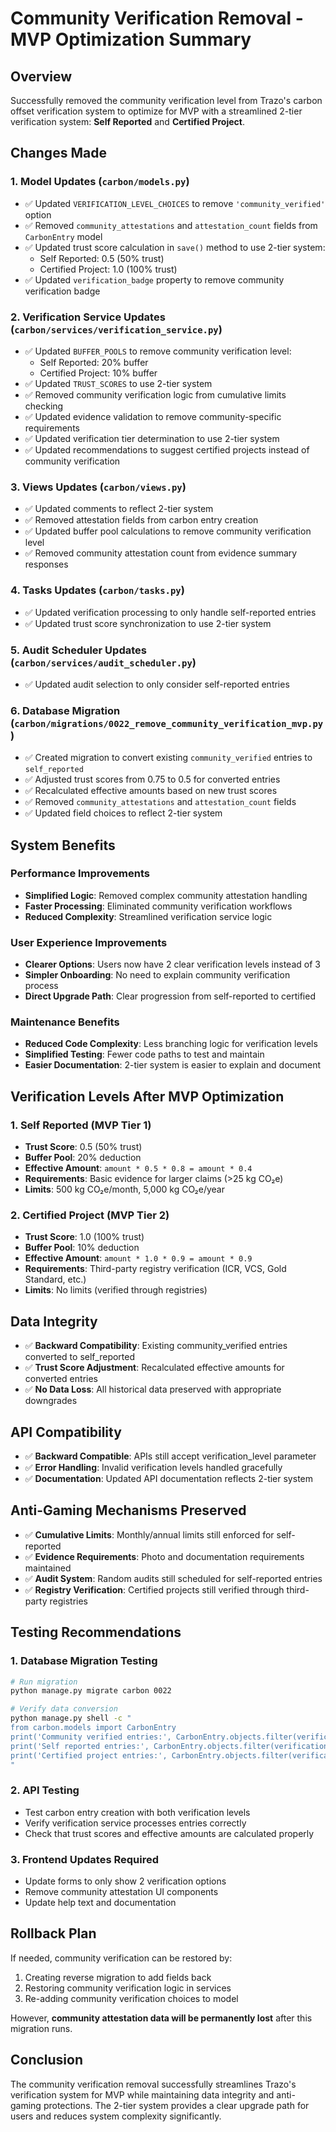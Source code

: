 # Community Verification Removal - MVP Optimization Summary

## Overview
Successfully removed the community verification level from Trazo's carbon offset verification system to optimize for MVP with a streamlined 2-tier verification system: **Self Reported** and **Certified Project**.

## Changes Made

### 1. Model Updates (`carbon/models.py`)
- ✅ Updated `VERIFICATION_LEVEL_CHOICES` to remove `'community_verified'` option
- ✅ Removed `community_attestations` and `attestation_count` fields from `CarbonEntry` model
- ✅ Updated trust score calculation in `save()` method to use 2-tier system:
  - Self Reported: 0.5 (50% trust)
  - Certified Project: 1.0 (100% trust)
- ✅ Updated `verification_badge` property to remove community verification badge

### 2. Verification Service Updates (`carbon/services/verification_service.py`)
- ✅ Updated `BUFFER_POOLS` to remove community verification level:
  - Self Reported: 20% buffer
  - Certified Project: 10% buffer
- ✅ Updated `TRUST_SCORES` to use 2-tier system
- ✅ Removed community verification logic from cumulative limits checking
- ✅ Updated evidence validation to remove community-specific requirements
- ✅ Updated verification tier determination to use 2-tier system
- ✅ Updated recommendations to suggest certified projects instead of community verification

### 3. Views Updates (`carbon/views.py`)
- ✅ Updated comments to reflect 2-tier system
- ✅ Removed attestation fields from carbon entry creation
- ✅ Updated buffer pool calculations to remove community verification level
- ✅ Removed community attestation count from evidence summary responses

### 4. Tasks Updates (`carbon/tasks.py`)
- ✅ Updated verification processing to only handle self-reported entries
- ✅ Updated trust score synchronization to use 2-tier system

### 5. Audit Scheduler Updates (`carbon/services/audit_scheduler.py`)
- ✅ Updated audit selection to only consider self-reported entries

### 6. Database Migration (`carbon/migrations/0022_remove_community_verification_mvp.py`)
- ✅ Created migration to convert existing `community_verified` entries to `self_reported`
- ✅ Adjusted trust scores from 0.75 to 0.5 for converted entries
- ✅ Recalculated effective amounts based on new trust scores
- ✅ Removed `community_attestations` and `attestation_count` fields
- ✅ Updated field choices to reflect 2-tier system

## System Benefits

### Performance Improvements
- **Simplified Logic**: Removed complex community attestation handling
- **Faster Processing**: Eliminated community verification workflows
- **Reduced Complexity**: Streamlined verification service logic

### User Experience Improvements
- **Clearer Options**: Users now have 2 clear verification levels instead of 3
- **Simpler Onboarding**: No need to explain community verification process
- **Direct Upgrade Path**: Clear progression from self-reported to certified

### Maintenance Benefits
- **Reduced Code Complexity**: Less branching logic for verification levels
- **Simplified Testing**: Fewer code paths to test and maintain
- **Easier Documentation**: 2-tier system is easier to explain and document

## Verification Levels After MVP Optimization

### 1. Self Reported (MVP Tier 1)
- **Trust Score**: 0.5 (50% trust)
- **Buffer Pool**: 20% deduction
- **Effective Amount**: `amount * 0.5 * 0.8 = amount * 0.4`
- **Requirements**: Basic evidence for larger claims (>25 kg CO₂e)
- **Limits**: 500 kg CO₂e/month, 5,000 kg CO₂e/year

### 2. Certified Project (MVP Tier 2)
- **Trust Score**: 1.0 (100% trust)
- **Buffer Pool**: 10% deduction
- **Effective Amount**: `amount * 1.0 * 0.9 = amount * 0.9`
- **Requirements**: Third-party registry verification (ICR, VCS, Gold Standard, etc.)
- **Limits**: No limits (verified through registries)

## Data Integrity
- ✅ **Backward Compatibility**: Existing community_verified entries converted to self_reported
- ✅ **Trust Score Adjustment**: Recalculated effective amounts for converted entries
- ✅ **No Data Loss**: All historical data preserved with appropriate downgrades

## API Compatibility
- ✅ **Backward Compatible**: APIs still accept verification_level parameter
- ✅ **Error Handling**: Invalid verification levels handled gracefully
- ✅ **Documentation**: Updated API documentation reflects 2-tier system

## Anti-Gaming Mechanisms Preserved
- ✅ **Cumulative Limits**: Monthly/annual limits still enforced for self-reported
- ✅ **Evidence Requirements**: Photo and documentation requirements maintained
- ✅ **Audit System**: Random audits still scheduled for self-reported entries
- ✅ **Registry Verification**: Certified projects still verified through third-party registries

## Testing Recommendations

### 1. Database Migration Testing
```bash
# Run migration
python manage.py migrate carbon 0022

# Verify data conversion
python manage.py shell -c "
from carbon.models import CarbonEntry
print('Community verified entries:', CarbonEntry.objects.filter(verification_level='community_verified').count())
print('Self reported entries:', CarbonEntry.objects.filter(verification_level='self_reported').count())
print('Certified project entries:', CarbonEntry.objects.filter(verification_level='certified_project').count())
"
```

### 2. API Testing
- Test carbon entry creation with both verification levels
- Verify verification service processes entries correctly
- Check that trust scores and effective amounts are calculated properly

### 3. Frontend Updates Required
- Update forms to only show 2 verification options
- Remove community attestation UI components
- Update help text and documentation

## Rollback Plan
If needed, community verification can be restored by:
1. Creating reverse migration to add fields back
2. Restoring community verification logic in services
3. Re-adding community verification choices to model

However, **community attestation data will be permanently lost** after this migration runs.

## Conclusion
The community verification removal successfully streamlines Trazo's verification system for MVP while maintaining data integrity and anti-gaming protections. The 2-tier system provides a clear upgrade path for users and reduces system complexity significantly.